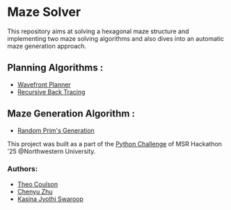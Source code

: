 # Maze Solver
This repository aims at solving a hexagonal maze structure and implementing two maze solving algorithms and also dives into an automatic maze generation approach.

## Planning Algorithms :
* [Wavefront Planner](https://nu-msr.github.io/hackathon/wavefront.html)
* [Recursive Back Tracing](https://nu-msr.github.io/hackathon/recursive_backtrack.html)

## Maze Generation Algorithm :
* [Random Prim's Generation](https://weblog.jamisbuck.org/2011/1/10/maze-generation-prim-s-algorithm)

This project was built as a part of the [Python Challenge](https://nu-msr.github.io/hackathon/python_challenge.html) of MSR Hackathon '25 @Northwestern University.

### Authors:
* [Theo Coulson](https://github.com/theoHC)
* [Chenyu Zhu](https://github.com/captainrapid)
* [Kasina Jyothi Swaroop](https://github.com/kjyothiswaroop)
